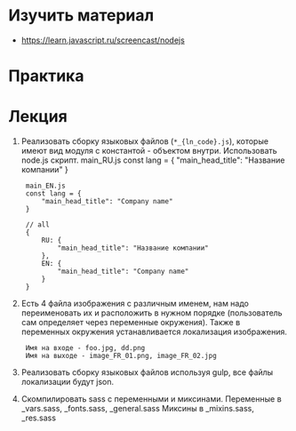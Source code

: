 # Изучить материал
* https://learn.javascript.ru/screencast/nodejs

# Практика

# Лекция

1) Реализовать сборку языковых файлов (`*_{ln_code}.js`), которые имеют вид модуля с константой - объектом внутри. Использовать node.js скрипт.
        main_RU.js
        const lang = {
            "main_head_title": "Название компании"
        }

        main_EN.js
        const lang = {
            "main_head_title": "Company name"
        }

        // all
        {
            RU: {
                "main_head_title": "Название компании"
            },
            EN: {
                "main_head_title": "Company name"
            }
        }
2) Есть 4 файла изображения с различным именем, нам надо переименовать их и расположить в нужном порядке (пользователь сам определяет через переменные окружения). Также в переменных окружения устанавливается локализация изображения.

        Имя на входе - foo.jpg, dd.png
        Имя на выходе - image_FR_01.png, image_FR_02.jpg

3) Реализовать сборку языковых файлов используя gulp, все файлы локализации будут json.

4) Скомпилировать sass с переменными и миксинами.
        Переменные в _vars.sass, _fonts.sass, _general.sass
        Миксины в _mixins.sass, _res.sass